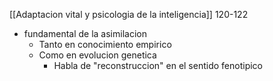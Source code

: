 [[Adaptacion vital y psicologia de la inteligencia]]
120-122

-  fundamental de la asimilacion
	- Tanto en conocimiento empirico
	- Como en evolucion genetica
		- Habla de "reconstruccion" en el sentido fenotipico
